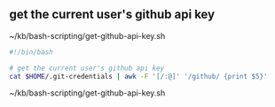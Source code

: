 ## get the current user's github api key
~/kb/bash-scripting/get-github-api-key.sh
```bash
#!/bin/bash

# get the current user's github api key
cat $HOME/.git-credentials | awk -F '[/:@]' '/github/ {print $5}'
```

~/kb/bash-scripting/get-github-api-key.sh
